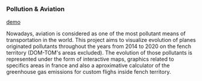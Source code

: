 
### Pollution & Aviation

[demo](https://azouiaymen.github.io/Pollution-aviation/)

Nowadays, aviation is considered as one of the most pollutant means of transportation in the world. This project aims to visualize evolution of planes originated pollutants throughout the years from 2014 to 2020 on the fench territory (DOM-TOM's areas excluded). The evolution of those pollutants is represented under the form of interactive maps, graphics related to specifics areas in france and also a aproximative calculator of the greenhouse gas emissions for custom flighs inside fench territory.

